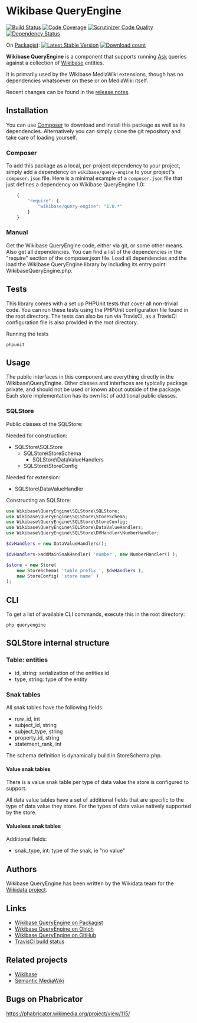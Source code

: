 # Wikibase QueryEngine

[![Build Status](https://secure.travis-ci.org/wmde/WikibaseQueryEngine.png?branch=master)](http://travis-ci.org/wmde/WikibaseQueryEngine)
[![Code Coverage](https://scrutinizer-ci.com/g/wmde/WikibaseQueryEngine/badges/coverage.png?b=master)](https://scrutinizer-ci.com/g/wmde/WikibaseQueryEngine/?branch=master)
[![Scrutinizer Code Quality](https://scrutinizer-ci.com/g/wmde/WikibaseQueryEngine/badges/quality-score.png?s=69cb7a4272badafeea876275cd6dba1032fa2d46)](https://scrutinizer-ci.com/g/wmde/WikibaseQueryEngine/)
[![Dependency Status](https://www.versioneye.com/php/wikibase:query-engine/dev-master/badge.svg)](https://www.versioneye.com/php/wikibase:query-engine/dev-master)

On [Packagist](https://packagist.org/packages/wikibase/query-engine):
[![Latest Stable Version](https://poser.pugx.org/wikibase/query-engine/version.png)](https://packagist.org/packages/wikibase/query-engine)
[![Download count](https://poser.pugx.org/wikibase/query-engine/d/total.png)](https://packagist.org/packages/wikibase/query-engine)

**Wikibase QueryEngine** is a component that supports running [Ask](https://github.com/wmde/Ask)
queries against a collection of [Wikibase](http://wikiba.se) entities.

It is primarily used by the Wikibase MediaWiki extensions, though
has no dependencies whatsoever on these or on MediaWiki itself.

Recent changes can be found in the [release notes](RELEASE-NOTES.md).

## Installation

You can use [Composer](http://getcomposer.org/) to download and install
this package as well as its dependencies. Alternatively you can simply clone
the git repository and take care of loading yourself.

### Composer

To add this package as a local, per-project dependency to your project, simply add a
dependency on `wikibase/query-engine` to your project's `composer.json` file.
Here is a minimal example of a `composer.json` file that just defines a dependency on
Wikibase QueryEngine 1.0:

```js
    {
        "require": {
            "wikibase/query-engine": "1.0.*"
        }
    }
```

### Manual

Get the Wikibase QueryEngine code, either via git, or some other means. Also get all dependencies.
You can find a list of the dependencies in the "require" section of the composer.json file.
Load all dependencies and the load the Wikibase QueryEngine library by including its entry point:
WikibaseQueryEngine.php.

## Tests

This library comes with a set up PHPUnit tests that cover all non-trivial code. You can run these
tests using the PHPUnit configuration file found in the root directory. The tests can also be run
via TravisCI, as a TravisCI configuration file is also provided in the root directory.

Running the tests

    phpunit

## Usage

The public interfaces in this component are everything directly in the Wikibase\QueryEngine.
Other classes and interfaces are typically package private, and should not be used or known
about outside of the package. Each store implementation has its own list of additional public
classes.

### SQLStore

Public classes of the SQLStore:

Needed for construction:

* SQLStore\SQLStore
    * SQLStore\StoreSchema
        * SQLStore\DataValueHandlers
    * SQLStore\StoreConfig

Needed for extension:

* SQLStore\DataValueHandler

Constructing an SQLStore:

```php
use Wikibase\QueryEngine\SQLStore\SQLStore;
use Wikibase\QueryEngine\SQLStore\StoreSchema;
use Wikibase\QueryEngine\SQLStore\StoreConfig;
use Wikibase\QueryEngine\SQLStore\DataValueHandlers;
use Wikibase\QueryEngine\SQLStore\DVHandler\NumberHandler;

$dvHandlers = new DataValueHandlers();

$dvHandlers->addMainSnakHandler( 'number', new NumberHandler() );

$store = new Store(
    new StoreSchema( 'table_prefix_', $dvHandlers ),
    new StoreConfig( 'store name' )
);
```

## CLI

To get a list of available CLI commands, execute this in the root directory:

    php queryengine

## SQLStore internal structure

### Table: entities

* id, string: serialization of the entities id
* type, string: type of the entity

### Snak tables

All snak tables have the following fields:

* row_id, int
* subject_id, string
* subject_type, string
* property_id, string
* statement_rank, int

The schema definition is dynamically build in StoreSchema.php.

#### Value snak tables

There is a value snak table per type of data value the store is configured to support.

All data value tables have a set of additional fields that are specific to the type of
data value they store. For the types of data value natively supported by the store.

#### Valueless snak tables

Additional fields:

* snak_type, int: type of the snak, ie "no value"

## Authors

Wikibase QueryEngine has been written by the Wikidata team for the [Wikidata project](https://wikidata.org/).

## Links

* [Wikibase QueryEngine on Packagist](https://packagist.org/packages/wikibase/query-engine)
* [Wikibase QueryEngine on Ohloh](https://www.ohloh.net/p/wikibasequeryengine/)
* [Wikibase QueryEngine on GitHub](https://github.com/wmde/WikibaseQueryEngine)
* [TravisCI build status](https://travis-ci.org/wmde/WikibaseQueryEngine)

## Related projects

* [Wikibase](http://wikiba.se)
* [Semantic MediaWiki](https://semantic-mediawiki.org/)

## Bugs on Phabricator

https://phabricator.wikimedia.org/project/view/115/
